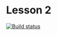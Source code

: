 # Lesson 2

[![Build status](https://ci.appveyor.com/api/projects/status/hjarnofe6ean344h?svg=true)](https://ci.appveyor.com/project/AlexRax277/js-adv2-2nd-lesson-1task)